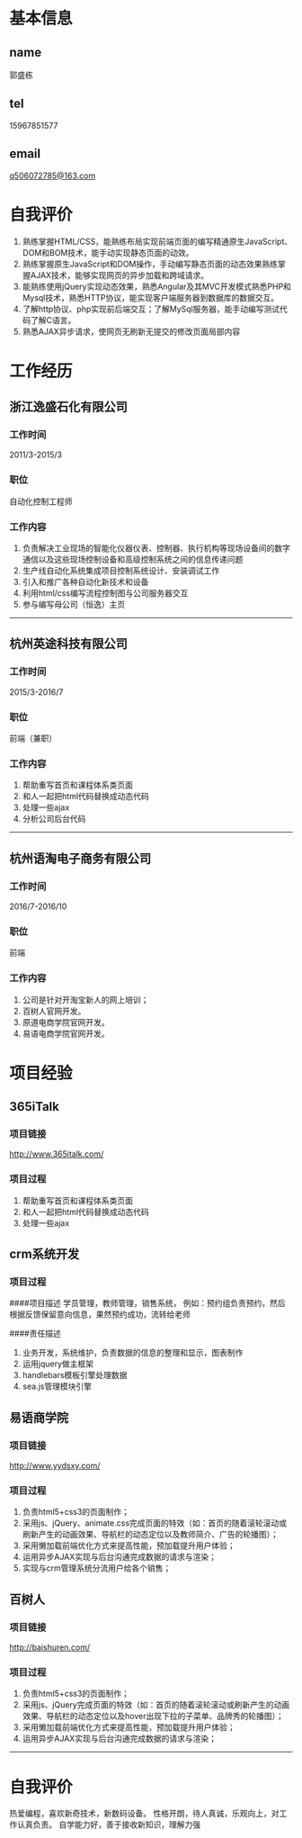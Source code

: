 # 基本信息
## name
郭盛栋
## tel
15967851577
## email
q506072785@163.com

# 自我评价

1. 熟练掌握HTML/CSS，能熟练布局实现前端页面的编写精通原生JavaScript、DOM和BOM技术，能手动实现静态页面的动效。
2. 熟练掌握原生JavaScript和DOM操作，手动编写静态页面的动态效果熟练掌握AJAX技术，能够实现网页的异步加载和跨域请求。
3. 能熟练使用jQuery实现动态效果，熟悉Angular及其MVC开发模式熟悉PHP和Mysql技术，熟悉HTTP协议，能实现客户端服务器到数据库的数据交互。
4. 了解http协议、php实现前后端交互；了解MySql服务器，能手动编写测试代码了解C语言。
5. 熟悉AJAX异步请求，使网页无刷新无提交的修改页面局部内容

# 工作经历

## 浙江逸盛石化有限公司
### 工作时间
2011/3-2015/3
### 职位
自动化控制工程师                               
### 工作内容
1. 负责解决工业现场的智能化仪器仪表、控制器、执行机构等现场设备间的数字通信以及这些现场控制设备和高级控制系统之间的信息传递问题
2. 生产线自动化系统集成项目控制系统设计、安装调试工作
3. 引入和推广各种自动化新技术和设备
4. 利用html/css编写流程控制图与公司服务器交互
5. 参与编写母公司（恒逸）主页

-------------------------

##  杭州英途科技有限公司
### 工作时间
2015/3-2016/7
### 职位
前端（兼职）                               
### 工作内容
1. 帮助重写首页和课程体系类页面
2. 和人一起把html代码替换成动态代码
3. 处理一些ajax
4. 分析公司后台代码

-------------------------

##  杭州语淘电子商务有限公司
### 工作时间
2016/7-2016/10
### 职位
前端                               
### 工作内容

1. 公司是针对开淘宝新人的网上培训；
2. 百树人官网开发。
3. 原道电商学院官网开发。
4. 易语电商学院官网开发。


# 项目经验

## 365iTalk
### 项目链接
http://www.365italk.com/  
### 项目过程

1. 帮助重写首页和课程体系类页面
2. 和人一起把html代码替换成动态代码
3. 处理一些ajax

## crm系统开发  
### 项目过程

####项目描述
学员管理，教师管理，销售系统，
例如：预约组负责预约，然后根据反馈保留意向信息，果然预约成功，流转给老师

####责任描述

1. 业务开发，系统维护，负责数据的信息的整理和显示，图表制作
2. 运用jquery做主框架
3. handlebars模板引擎处理数据
4. sea.js管理模块引擎

## 易语商学院
### 项目链接
http://www.yydsxy.com/
### 项目过程

1. 负责html5+css3的页面制作； 
2. 采用js、jQuery、animate.css完成页面的特效（如：首页的随着滚轮滚动或刷新产生的动画效果、导航栏的动态定位以及教师简介、广告的轮播图）； 
3. 采用懒加载前端优化方式来提高性能，预加载提升用户体验； 
4. 运用异步AJAX实现与后台沟通完成数据的请求与渲染；
5. 实现与crm管理系统分流用户给各个销售；

## 百树人
### 项目链接
http://baishuren.com/
### 项目过程

1. 负责html5+css3的页面制作； 
2. 采用js、jQuery完成页面的特效（如：首页的随着滚轮滚动或刷新产生的动画效果、导航栏的动态定位以及hover出现下拉的子菜单、品牌秀的轮播图）； 
3. 采用懒加载前端优化方式来提高性能，预加载提升用户体验； 
4. 运用异步AJAX实现与后台沟通完成数据的请求与渲染；



-------------------------

# 自我评价

热爱编程，喜欢新奇技术，新数码设备。
性格开朗，待人真诚，乐观向上，对工作认真负责。
自学能力好，善于接收新知识，理解力强
